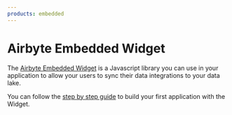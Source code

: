 ```yaml
---
products: embedded
---
```


# Airbyte Embedded Widget

The [Airbyte Embedded Widget](https://github.com/airbytehq/airbyte-embedded-widget) is a Javascript library you can use in your application to allow your users to sync their data integrations to your data lake.

You can follow the [step by step guide](./prerequisites-setup.md) to build your first application with the Widget. 